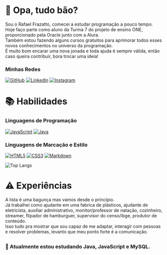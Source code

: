# 👀 Opa, tudo bão?

Sou o Rafael Frazatto, comecei a estudar programação a pouco tempo. </br>
Hoje faço parte como aluno da Turma 7 do projeto de ensino ONE, proporcionado pela Oracle junto com a Alura.</br>
Também estou fazendo alguns cursos gratuitos para aprimorar todos esses novos conhecimentos no universo da programação. </br>
É muito bom encarar uma nova jonada e toda ajuda é sempre válida, então caso queira contribuir, bora trocar uma ideia!

### Minhas Redes

[![GitHub](https://img.shields.io/badge/GitHub-100000?style=for-the-badge&logo=github&logoColor=white)](https://github.com/rafaelfrazatto)
[![LinkedIn](https://img.shields.io/badge/LinkedIn-0077B5?style=for-the-badge&logo=linkedin&logoColor=white)](https://www.linkedin.com/in/rafaelfrazatto/)
[![Instagram](https://img.shields.io/badge/-Instagram-%23E4405F?style=for-the-badge&logo=instagram&logoColor=white)](https://www.instagram.com/rafaelfrazatto/)

# 📚 Habilidades

### Linguagens de Programação

[![JavaScript](https://img.shields.io/badge/JavaScript-F7DF1E?style=for-the-badge&logo=javascript&logoColor=black)](https://developer.mozilla.org/pt-BR/docs/Web/JavaScript)
[![Java](https://img.shields.io/badge/java-%23ED8B00.svg?style=for-the-badge&logo=openjdk&logoColor=white)](https://docs.oracle.com/en/java/javase/index.html)

### Linguagens de Marcação e Estilo

[![HTML5](https://img.shields.io/badge/HTML5-E34F26?style=for-the-badge&logo=html5&logoColor=white)](https://developer.mozilla.org/pt-BR/docs/Web/HTML)
[![CSS3](https://img.shields.io/badge/CSS3-1572B6?style=for-the-badge&logo=css3&logoColor=white)](https://developer.mozilla.org/pt-BR/docs/Web/CSS)
[![Markdown](https://img.shields.io/badge/Markdown-000?style=for-the-badge&logo=markdown)](https://github.com/rafaelfrazatto/dio-lab-open-source/blob/main/utils/markdown/sintaxes_marcacao.md/)

![Top Langs](https://github-readme-stats-git-masterrstaa-rickstaa.vercel.app/api/top-langs/?username=rafaelfrazatto&layout=compact&bg_color=3C2A21&border_color=1A120B&title_color=D5CEA3&text_color=E5E5CB)

# ⚠️ Experiências

A lista é uma bagunça mas vamos desde o princípio.</br>
Já trabalhei como ajudante em uma fabrica de plásticos, ajudante de eletricísta, auxiliar administrativo, monitor/professor de natação, cozinheiro, streamer, flipador de hamburguer, supervisor do censo/ibge, produtor de conteúdo.</br>
Isso tudo pra mostrar que sou capaz de me adaptar, interagir com pessoas e resolver problemas, levanto que meu ponto forte é a comunicação.

##

### 🔎 Atualmente estou estudando Java, JavaScript e MySQL.
<!--
**bolazildo/bolazildo** is a ✨ _special_ ✨ repository because its `README.md` (this file) appears on your GitHub profile.

Here are some ideas to get you started:

- 🔭 I’m currently working on ...
- 🌱 I’m currently learning ...
- 👯 I’m looking to collaborate on ...
- 🤔 I’m looking for help with ...
- 💬 Ask me about ...
- 📫 How to reach me: ...
- 😄 Pronouns: ...
- ⚡ Fun fact: ...
-->
